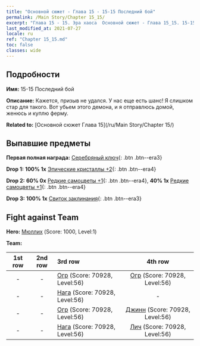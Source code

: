 ```yaml
---
title: "Основной сюжет - Глава 15 - 15-15 Последний бой"
permalink: /Main Story/Chapter 15_15/
excerpt: "Глава 15 - 15. Эра хаоса  Основной сюжет - Глава 15_15. 15-15 Последний бой"
last_modified_at: 2021-07-27
locale: ru
ref: "Chapter 15_15.md"
toc: false
classes: wide
---
```


## Подробности

 **Имя:** 15-15 Последний бой

 **Описание:** Кажется, призыв не удался. У нас еще есть шанс! Я слишком стар для такого. Вот убьем этого демона, и я отправлюсь домой, женюсь и куплю ферму.

 **Related to:** [Основной сюжет Глава 15](/ru/Main Story/Chapter 15/)

## Выпавшие предметы

 **Первая полная награда:** [Серебряный ключ](/ItemsRU/con_693/){: .btn .btn--era3}

 **Drop 1:** **100% 1x** [Эпические кристаллы +2](/ItemsRU/mat_52/){: .btn .btn--era4}

 **Drop 2:** **60% 0x** [Редкие самоцветы +1](/ItemsRU/mat_44/){: .btn .btn--era4}, **40% 1x** [Редкие самоцветы +1](/ItemsRU/mat_44/){: .btn .btn--era4}

 **Drop 3:** **100% 1x** [Свиток заклинания](/ItemsRU/con_694/){: .btn .btn--era3}


## Fight against Team
 **Hero:** [Мюллих](/ru/heroes/Mullich/) (Score: 1000, Level:1)

 **Team:**


  | 1st row | 2nd row | 3rd row | 4th row |
  |:----:|:----:|:----|:----:|
  | - | - | [Огр](/ru/units/Ogre/) (Score: 70928, Level:56)  | [Огр](/ru/units/Ogre/) (Score: 70928, Level:56)  |
  | - | - | [Нага](/ru/units/Naga/) (Score: 70928, Level:56)  | - |
  | - | - | [Огр](/ru/units/Ogre/) (Score: 70928, Level:56)  | [Джинн](/ru/units/Genie/) (Score: 70928, Level:56)  |
  | - | - | [Нага](/ru/units/Naga/) (Score: 70928, Level:56)  | [Лич](/ru/units/Lich/) (Score: 70928, Level:56)  |


